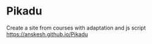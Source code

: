 # Pikadu
Create a site from courses with adaptation and js script
 https://anskesh.github.io/Pikadu
